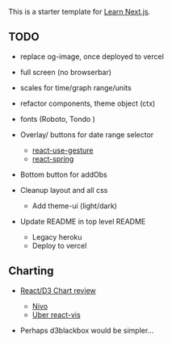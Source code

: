 This is a starter template for [Learn Next.js](https://nextjs.org/learn).

## TODO

- replace og-image, once deployed to vercel
- full screen (no browserbar)
- scales for time/graph range/units
- refactor components, theme object (ctx)
- fonts (Roboto, Tondo )
- Overlay/ buttons for date range selector
  - [react-use-gesture](https://github.com/react-spring/react-use-gesture)
  - [react-spring](https://github.com/react-spring/react-spring)
- Bottom button for addObs
- Cleanup layout and all css
  - Add theme-ui (light/dark)

- Update README in top level README
  - Legacy heroku
  - Deploy to vercel

## Charting 

- [React/D3 Chart review](https://dev.to/giteden/top-5-react-chart-libraries-for-2020-1amb)
  - [Nivo](https://nivo.rocks/line/)
  - [Uber react-vis](https://github.com/uber/react-vis)

- Perhaps d3blackbox would be simpler...